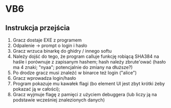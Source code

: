 # VB6
## Instrukcja przejścia

1. Gracz dostaje EXE z programem
2. Odpalenie -> prompt o login i hasło
3. Gracz wrzuca binarkę do ghidry / innego softu
4. Należy dojść do tego, że program calluje funkcję robiącą SHA384 na haśle i porównuje z zapisanym hashem; hash należy zbrute'ować (hasło ma 4 znaki; "nyaa"; potencjalnie do zmiany na dłuższe?)
5. Po drodze gracz musi znaleźć w binarce też login ("alice")
6. Gracz wprowadza login/hasło
7. Program pokazuje mu kawałek flagi (bo element UI jest zbyt krótki żeby pokazać ją w całości);
8. Gracz wyjmuje flagę z pamięci z użyciem debuggera (lub liczy ją na podstawie wcześniej znalezionych danych)